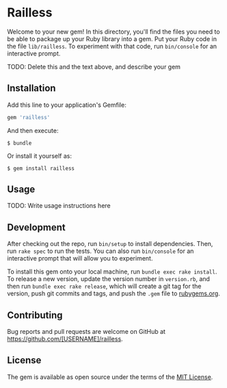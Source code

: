 # Railless

Welcome to your new gem! In this directory, you'll find the files you need to be able to package up your Ruby library into a gem. Put your Ruby code in the file `lib/railless`. To experiment with that code, run `bin/console` for an interactive prompt.

TODO: Delete this and the text above, and describe your gem

## Installation

Add this line to your application's Gemfile:

```ruby
gem 'railless'
```

And then execute:

    $ bundle

Or install it yourself as:

    $ gem install railless

## Usage

TODO: Write usage instructions here

## Development

After checking out the repo, run `bin/setup` to install dependencies. Then, run `rake spec` to run the tests. You can also run `bin/console` for an interactive prompt that will allow you to experiment.

To install this gem onto your local machine, run `bundle exec rake install`. To release a new version, update the version number in `version.rb`, and then run `bundle exec rake release`, which will create a git tag for the version, push git commits and tags, and push the `.gem` file to [rubygems.org](https://rubygems.org).

## Contributing

Bug reports and pull requests are welcome on GitHub at https://github.com/[USERNAME]/railless.


## License

The gem is available as open source under the terms of the [MIT License](http://opensource.org/licenses/MIT).

